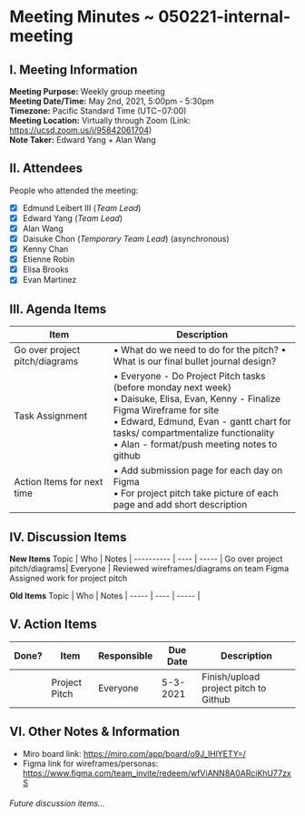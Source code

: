 # Meeting Minutes ~ 050221-internal-meeting
## I. Meeting Information
**Meeting Purpose:** Weekly group meeting  
**Meeting Date/Time:** May 2nd, 2021, 5:00pm - 5:30pm   
**Timezone:** Pacific Standard Time (UTC−07:00)    
**Meeting Location:** Virtually through Zoom (Link: https://ucsd.zoom.us/j/95842061704)    
**Note Taker:** Edward Yang + Alan Wang    

## II. Attendees
People who attended the meeting:
- [x] Edmund Leibert III (*Team Lead*)
- [x] Edward Yang (*Team Lead*)
- [x] Alan Wang
- [x] Daisuke Chon (*Temporary Team Lead*) (asynchronous)
- [x] Kenny Chan
- [x] Etienne Robin
- [x] Elisa Brooks
- [x] Evan Martinez

## III. Agenda Items

Item | Description
---- | ----
Go over project pitch/diagrams | • What do we need to do for the pitch? • What is our final bullet journal design? <br> 
Task Assignment | • Everyone - Do Project Pitch tasks (before monday next week) <br> • Daisuke, Elisa, Evan, Kenny - Finalize Figma Wireframe for site <br> • Edward, Edmund, Evan - gantt chart for tasks/ compartmentalize functionality<br> • Alan - format/push meeting notes to github<br> 
Action Items for next time | • Add submission page for each day on Figma <br> • For project pitch take picture of each page and add short description<br>

## IV. Discussion Items

**New Items**
Topic | Who  | Notes |
---------- | ---- | ----- |
Go over project pitch/diagrams| Everyone | Reviewed wireframes/diagrams on team Figma<br>Assigned work for project pitch<br> 

**Old Items**
Topic | Who  | Notes |
----- | ---- | ----- |


## V. Action Items
| Done? | Item | Responsible  | Due Date  | Description  |
| ----- | ---- | ------------ | --------- | --------- |
|    | Project Pitch| Everyone | 5-3-2021  | Finish/upload project pitch to Github|

## VI. Other Notes & Information
- Miro board link: https://miro.com/app/board/o9J_lHlYETY=/
- Figma link for wireframes/personas: 
https://www.figma.com/team_invite/redeem/wfViANN8A0ARciKhU77zxS

###### Future discussion items...
